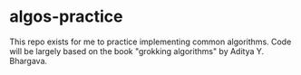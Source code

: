 # algos-practice

This repo exists for me to practice implementing common algorithms. Code will be largely based on the book "grokking algorithms" by Aditya Y. Bhargava.